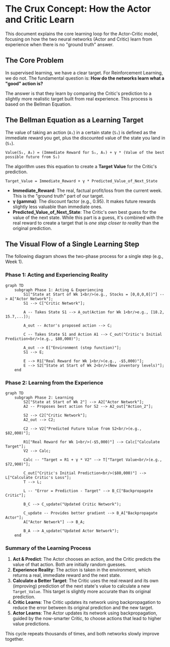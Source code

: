 # The Crux Concept: How the Actor and Critic Learn

This document explains the core learning loop for the Actor-Critic model, focusing on how the two neural networks (Actor and Critic) learn from experience when there is no "ground truth" answer.

## The Core Problem

In supervised learning, we have a clear target. For Reinforcement Learning, we do not. The fundamental question is: **How do the networks learn what a "good" action is?**

The answer is that they learn by comparing the Critic's prediction to a slightly more realistic target built from real experience. This process is based on the Bellman Equation.

## The Bellman Equation as a Learning Target

The value of taking an action (`A₁`) in a certain state (`S₁`) is defined as the immediate reward you get, plus the discounted value of the state you land in (`S₂`).

`Value(S₁, A₁) = (Immediate Reward for S₁, A₁) + γ * (Value of the best possible future from S₂)`

The algorithm uses this equation to create a **Target Value** for the Critic's prediction.

`Target_Value = Immediate_Reward + γ * Predicted_Value_of_Next_State`

- **Immediate_Reward**: The real, factual profit/loss from the current week. This is the "ground truth" part of our target.
- **γ (gamma)**: The discount factor (e.g., 0.95). It makes future rewards slightly less valuable than immediate ones.
- **Predicted_Value_of_Next_State**: The Critic's own best guess for the value of the next state. While this part is a guess, it's combined with the real reward to create a target that is *one step closer to reality* than the original prediction.

## The Visual Flow of a Single Learning Step

The following diagram shows the two-phase process for a single step (e.g., Week 1).

### Phase 1: Acting and Experiencing Reality

```mermaid
graph TD
    subgraph Phase 1: Acting & Experiencing
        S1["State at Start of Wk 1<br/>(e.g., Stocks = [0,0,0,0])"] --> A["Actor Network"];
        S1 --> C["Critic Network"];
        
        A -- Takes State S1 --> A_out(Action for Wk 1<br/>e.g., [18.2, 15.7,...]);
        
        A_out -- Actor's proposed action --> C;
        
        C -- Takes State S1 and Action A1 --> C_out("Critic's Initial Prediction<br/>(e.g., $80,000)");

        A_out --> E["Environment (step function)"];
        S1 --> E;
        
        E --> R1["Real Reward for Wk 1<br/>(e.g., -$5,000)"];
        E --> S2["State at Start of Wk 2<br/>(New inventory levels)"];
    end
```

### Phase 2: Learning from the Experience

```mermaid
graph TD
    subgraph Phase 2: Learning
        S2["State at Start of Wk 2"] --> A2["Actor Network"];
        A2 -- Proposes best action for S2 --> A2_out["Action_2"];
        
        S2 --> C2["Critic Network"];
        A2_out --> C2;
        
        C2 --> V2["Predicted Future Value from S2<br/>(e.g., $82,000)"];
        
        R1["Real Reward for Wk 1<br/>(-$5,000)"] --> Calc["Calculate Target"];
        V2 --> Calc;
        
        Calc -- "Target = R1 + γ * V2" --> T["Target Value<br/>(e.g., $72,900)"];
        
        C_out["Critic's Initial Prediction<br/>($80,000)"] --> L["Calculate Critic's Loss"];
        T --> L;
        
        L -- "Error = Prediction - Target" --> B_C["Backpropagate Critic"];
        
        B_C --> C_update("Updated Critic Network");
        
        C_update -- Provides better gradient --> B_A["Backpropagate Actor"];
        A["Actor Network"] --> B_A;
        
        B_A --> A_update("Updated Actor Network");
    end

```

### Summary of the Learning Process

1.  **Act & Predict**: The Actor chooses an action, and the Critic predicts the value of that action. Both are initially random guesses.
2.  **Experience Reality**: The action is taken in the environment, which returns a real, immediate reward and the next state.
3.  **Calculate a Better Target**: The Critic uses the real reward and its own (improving) prediction of the next state's value to calculate a new `Target_Value`. This target is slightly more accurate than its original prediction.
4.  **Critic Learns**: The Critic updates its network using backpropagation to reduce the error between its original prediction and the new target.
5.  **Actor Learns**: The Actor updates its network using backpropagation, guided by the now-smarter Critic, to choose actions that lead to higher value predictions.

This cycle repeats thousands of times, and both networks slowly improve together.

